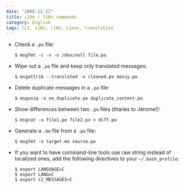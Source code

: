 ```yaml
---
date: "2006-11-22"
title: i18n / l10n commands
category: English
tags: CLI, i18n, l10n, Linux, translation
---
```


- Check a `.po` file:

  ```shell-session
  $ msgfmt -c -v -o /dev/null file.po
  ```

- Wipe out a `.po` file and keep only translated messages:

  ```shell-session
  $ msgattrib --translated -o cleaned.po messy.po
  ```

- Delete duplicate messages in a `.po` file:

  ```shell-session
  $ msguniq -o no_duplicate.po duplicate_content.po
  ```

- Show differences between two `.po` files (thanks to Jérome!):

  ```shell-session
  $ msgcat -u file1.po file2.po > diff.po
  ```

- Generate a `.mo` file from a `.po` file:

  ```shell-session
  $ msgfmt -o target.mo source.po
  ```

- If you want to have command-line tools use raw string instead of localized ones, add the following directives to your `~/.bash_profile`:

  ```shell-session
  $ export LANGUAGE=C
  $ export LANG=C
  $ export LC_MESSAGES=C
  ```
